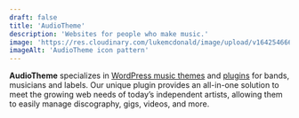 ```yaml
---
draft: false
title: 'AudioTheme'
description: 'Websites for people who make music.'
image: 'https://res.cloudinary.com/lukemcdonald/image/upload/v1642546667/lukemcdonald-com/icon-pattern-audiotheme_sbahtn.png'
imageAlt: 'AudioTheme icon pattern'
---
```


**AudioTheme** specializes in
[WordPress music themes](https://audiotheme.com/wordpress-themes/?utm_source=lukemcdonald.com&utm_medium=link&utm_content=audiotheme&utm_campaign=projects)
and
[plugins](https://audiotheme.com/wordpress-plugins/?utm_source=lukemcdonald.com&utm_medium=link&utm_content=audiotheme&utm_campaign=projects)
for bands, musicians and labels. Our unique plugin provides an all-in-one
solution to meet the growing web needs of today’s independent artists, allowing
them to easily manage discography, gigs, videos, and more.
